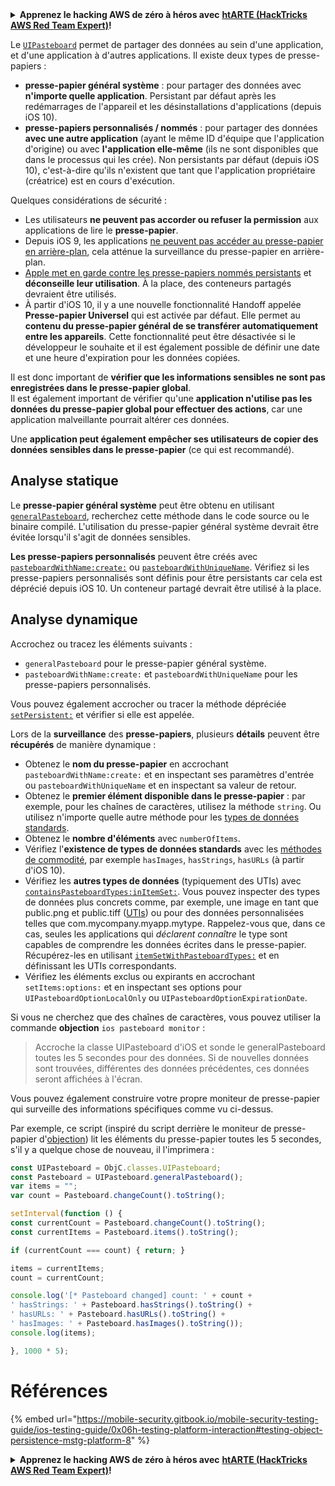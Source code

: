 <details>

<summary><strong>Apprenez le hacking AWS de zéro à héros avec</strong> <a href="https://training.hacktricks.xyz/courses/arte"><strong>htARTE (HackTricks AWS Red Team Expert)</strong></a><strong>!</strong></summary>

Autres moyens de soutenir HackTricks :

* Si vous souhaitez voir votre **entreprise annoncée dans HackTricks** ou **télécharger HackTricks en PDF**, consultez les [**PLANS D'ABONNEMENT**](https://github.com/sponsors/carlospolop)!
* Obtenez le [**merchandising officiel PEASS & HackTricks**](https://peass.creator-spring.com)
* Découvrez [**La Famille PEASS**](https://opensea.io/collection/the-peass-family), notre collection d'[**NFTs**](https://opensea.io/collection/the-peass-family) exclusifs
* **Rejoignez le** 💬 [**groupe Discord**](https://discord.gg/hRep4RUj7f) ou le [**groupe telegram**](https://t.me/peass) ou **suivez** moi sur **Twitter** 🐦 [**@carlospolopm**](https://twitter.com/carlospolopm).
* **Partagez vos astuces de hacking en soumettant des PR aux dépôts github** [**HackTricks**](https://github.com/carlospolop/hacktricks) et [**HackTricks Cloud**](https://github.com/carlospolop/hacktricks-cloud).

</details>


Le [`UIPasteboard`](https://developer.apple.com/documentation/uikit/uipasteboard) permet de partager des données au sein d'une application, et d'une application à d'autres applications. Il existe deux types de presse-papiers :

* **presse-papier général système** : pour partager des données avec **n'importe quelle application**. Persistant par défaut après les redémarrages de l'appareil et les désinstallations d'applications (depuis iOS 10).
* **presse-papiers personnalisés / nommés** : pour partager des données **avec une autre application** (ayant le même ID d'équipe que l'application d'origine) ou avec **l'application elle-même** (ils ne sont disponibles que dans le processus qui les crée). Non persistants par défaut (depuis iOS 10), c'est-à-dire qu'ils n'existent que tant que l'application propriétaire (créatrice) est en cours d'exécution.

Quelques considérations de sécurité :

* Les utilisateurs **ne peuvent pas accorder ou refuser la permission** aux applications de lire le **presse-papier**.
* Depuis iOS 9, les applications [ne peuvent pas accéder au presse-papier en arrière-plan](https://forums.developer.apple.com/thread/13760), cela atténue la surveillance du presse-papier en arrière-plan.
* [Apple met en garde contre les presse-papiers nommés persistants](https://developer.apple.com/documentation/uikit/uipasteboard?language=objc) et **déconseille leur utilisation**. À la place, des conteneurs partagés devraient être utilisés.
* À partir d'iOS 10, il y a une nouvelle fonctionnalité Handoff appelée **Presse-papier Universel** qui est activée par défaut. Elle permet au **contenu du presse-papier général de se transférer automatiquement entre les appareils**. Cette fonctionnalité peut être désactivée si le développeur le souhaite et il est également possible de définir une date et une heure d'expiration pour les données copiées.

Il est donc important de **vérifier que les informations sensibles ne sont pas enregistrées dans le presse-papier global**.\
Il est également important de vérifier qu'une **application n'utilise pas les données du presse-papier global pour effectuer des actions**, car une application malveillante pourrait altérer ces données.

Une **application peut également empêcher ses utilisateurs de copier des données sensibles dans le presse-papier** (ce qui est recommandé).

## Analyse statique

Le **presse-papier général système** peut être obtenu en utilisant [`generalPasteboard`](https://developer.apple.com/documentation/uikit/uipasteboard/1622106-generalpasteboard?language=objc), recherchez cette méthode dans le code source ou le binaire compilé. L'utilisation du presse-papier général système devrait être évitée lorsqu'il s'agit de données sensibles.

**Les presse-papiers personnalisés** peuvent être créés avec [`pasteboardWithName:create:`](https://developer.apple.com/documentation/uikit/uipasteboard/1622074-pasteboardwithname?language=objc) ou [`pasteboardWithUniqueName`](https://developer.apple.com/documentation/uikit/uipasteboard/1622087-pasteboardwithuniquename?language=objc). Vérifiez si les presse-papiers personnalisés sont définis pour être persistants car cela est déprécié depuis iOS 10. Un conteneur partagé devrait être utilisé à la place.

## Analyse dynamique

Accrochez ou tracez les éléments suivants :

* `generalPasteboard` pour le presse-papier général système.
* `pasteboardWithName:create:` et `pasteboardWithUniqueName` pour les presse-papiers personnalisés.

Vous pouvez également accrocher ou tracer la méthode dépréciée [`setPersistent:`](https://developer.apple.com/documentation/uikit/uipasteboard/1622096-setpersistent?language=objc) et vérifier si elle est appelée.

Lors de la **surveillance** des **presse-papiers**, plusieurs **détails** peuvent être **récupérés** de manière dynamique :

* Obtenez le **nom du presse-papier** en accrochant `pasteboardWithName:create:` et en inspectant ses paramètres d'entrée ou `pasteboardWithUniqueName` et en inspectant sa valeur de retour.
* Obtenez le **premier élément disponible dans le presse-papier** : par exemple, pour les chaînes de caractères, utilisez la méthode `string`. Ou utilisez n'importe quelle autre méthode pour les [types de données standards](https://developer.apple.com/documentation/uikit/uipasteboard?language=objc#1654275).
* Obtenez le **nombre d'éléments** avec `numberOfItems`.
* Vérifiez l'**existence de types de données standards** avec les [méthodes de commodité](https://developer.apple.com/documentation/uikit/uipasteboard?language=objc#2107142), par exemple `hasImages`, `hasStrings`, `hasURLs` (à partir d'iOS 10).
* Vérifiez les **autres types de données** (typiquement des UTIs) avec [`containsPasteboardTypes:inItemSet:`](https://developer.apple.com/documentation/uikit/uipasteboard/1622100-containspasteboardtypes?language=objc). Vous pouvez inspecter des types de données plus concrets comme, par exemple, une image en tant que public.png et public.tiff ([UTIs](http://web.archive.org/web/20190616231857/https://developer.apple.com/documentation/mobilecoreservices/uttype)) ou pour des données personnalisées telles que com.mycompany.myapp.mytype. Rappelez-vous que, dans ce cas, seules les applications qui _déclarent connaître_ le type sont capables de comprendre les données écrites dans le presse-papier. Récupérez-les en utilisant [`itemSetWithPasteboardTypes:`](https://developer.apple.com/documentation/uikit/uipasteboard/1622071-itemsetwithpasteboardtypes?language=objc) et en définissant les UTIs correspondants.
* Vérifiez les éléments exclus ou expirants en accrochant `setItems:options:` et en inspectant ses options pour `UIPasteboardOptionLocalOnly` ou `UIPasteboardOptionExpirationDate`.

Si vous ne cherchez que des chaînes de caractères, vous pouvez utiliser la commande **objection** `ios pasteboard monitor` :

> Accroche la classe UIPasteboard d'iOS et sonde le generalPasteboard toutes les 5 secondes pour des données. Si de nouvelles données sont trouvées, différentes des données précédentes, ces données seront affichées à l'écran.

Vous pouvez également construire votre propre moniteur de presse-papier qui surveille des informations spécifiques comme vu ci-dessus.

Par exemple, ce script (inspiré du script derrière le moniteur de presse-papier d'[objection](https://github.com/sensepost/objection/blob/b39ee53b5ba2e9a271797d2f3931d79c46dccfdb/agent/src/ios/pasteboard.ts)) lit les éléments du presse-papier toutes les 5 secondes, s'il y a quelque chose de nouveau, il l'imprimera :
```javascript
const UIPasteboard = ObjC.classes.UIPasteboard;
const Pasteboard = UIPasteboard.generalPasteboard();
var items = "";
var count = Pasteboard.changeCount().toString();

setInterval(function () {
const currentCount = Pasteboard.changeCount().toString();
const currentItems = Pasteboard.items().toString();

if (currentCount === count) { return; }

items = currentItems;
count = currentCount;

console.log('[* Pasteboard changed] count: ' + count +
' hasStrings: ' + Pasteboard.hasStrings().toString() +
' hasURLs: ' + Pasteboard.hasURLs().toString() +
' hasImages: ' + Pasteboard.hasImages().toString());
console.log(items);

}, 1000 * 5);
```
# Références

{% embed url="https://mobile-security.gitbook.io/mobile-security-testing-guide/ios-testing-guide/0x06h-testing-platform-interaction#testing-object-persistence-mstg-platform-8" %}



<details>

<summary><strong>Apprenez le hacking AWS de zéro à héros avec</strong> <a href="https://training.hacktricks.xyz/courses/arte"><strong>htARTE (HackTricks AWS Red Team Expert)</strong></a><strong>!</strong></summary>

Autres moyens de soutenir HackTricks :

* Si vous souhaitez voir votre **entreprise annoncée dans HackTricks** ou **télécharger HackTricks en PDF**, consultez les [**PLANS D'ABONNEMENT**](https://github.com/sponsors/carlospolop)!
* Obtenez le [**merchandising officiel PEASS & HackTricks**](https://peass.creator-spring.com)
* Découvrez [**La Famille PEASS**](https://opensea.io/collection/the-peass-family), notre collection d'[**NFTs**](https://opensea.io/collection/the-peass-family) exclusifs
* **Rejoignez le** 💬 [**groupe Discord**](https://discord.gg/hRep4RUj7f) ou le [**groupe telegram**](https://t.me/peass) ou **suivez**-moi sur **Twitter** 🐦 [**@carlospolopm**](https://twitter.com/carlospolopm)**.**
* **Partagez vos astuces de hacking en soumettant des PR aux dépôts github** [**HackTricks**](https://github.com/carlospolop/hacktricks) et [**HackTricks Cloud**](https://github.com/carlospolop/hacktricks-cloud).

</details>
